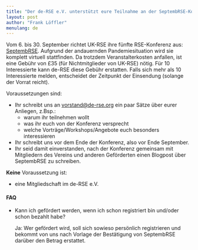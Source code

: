 ```yaml
---
title: "Der de-RSE e.V. unterstützt eure Teilnahme an der SeptembRSE-Konferenz im UK"
layout: post
author: "Frank Löffler"
menulang: de
---
```


Vom 6. bis 30. September richtet UK-RSE ihre fünfte RSE-Konferenz aus: [SeptembRSE](https://septembrse.society-rse.org/).
Aufgrund der andauernden Pandemiesituation wird sie komplett virtuell stattfinden.
Da trotzdem Veranstalterkosten anfallen, ist eine Gebühr von £35 (für Nichtmitglieder von UK-RSE) nötig.
Für 10 Interessierte kann de-RSE diese Gebühr erstatten.
Falls sich mehr als 10 Interessierte melden, entscheidet der Zeitpunkt der Einsendung (solange der Vorrat reicht).

Voraussetzungen sind:

- Ihr schreibt uns an [vorstand@de-rse.org](mailto:vorstand@de-rse.org) ein paar Sätze über eurer Anliegen, z.Bsp.:
    - warum ihr teilnehmen wollt
    - was ihr euch von der Konferenz versprecht
    - welche Vorträge/Workshops/Angebote euch besonders interessieren
- Ihr schreibt uns vor dem Ende der Konferenz, also vor Ende September.
- Ihr seid damit einverstanden, nach der Konferenz gemeinsam mit Mitgliedern des Vereins und anderen Geförderten einen Blogpost über SeptembRSE zu schreiben.

**Keine** Voraussetzung ist:

- eine Mitgliedschaft im de-RSE e.V.

#### FAQ

- Kann ich gefördert werden, wenn ich schon registriert bin und/oder schon bezahlt habe?

  Ja: Wer gefördert wird, soll sich sowieso persönlich registrieren und bekommt von uns nach Vorlage der Bestätigung von SeptembRSE darüber den Betrag erstattet.

